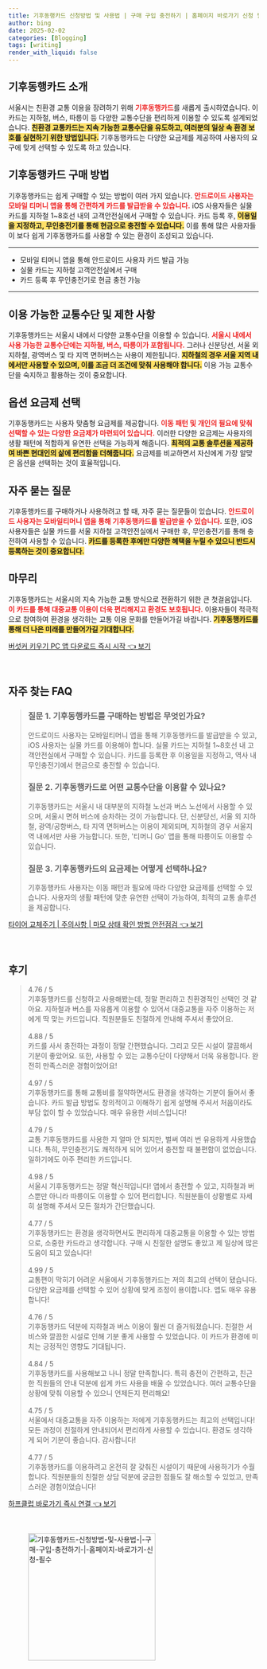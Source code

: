 ```yaml
---
title: 기후동행카드 신청방법 및 사용법 | 구매 구입 충전하기 | 홈페이지 바로가기 신청 필수
author: bing
date: 2025-02-02
categories: [Blogging]
tags: [writing]
render_with_liquid: false
---
```



<h2 id='기후동행카드 소개'>기후동행카드 소개</h2>

<p>서울시는 친환경 교통 이용을 장려하기 위해 <b><span style="color: #ee2323;">기후동행카드</span></b>를 새롭게 출시하였습니다. 이 카드는 지하철, 버스, 따릉이 등 다양한 교통수단을 편리하게 이용할 수 있도록 설계되었습니다. <b><span style="background-color: #ffe066;">친환경 교통카드는 지속 가능한 교통수단을 유도하고, 여러분의 일상 속 환경 보호를 실현하기 위한 방법입니다.</span></b> 기후동행카드는 다양한 요금제를 제공하여 사용자의 요구에 맞게 선택할 수 있도록 하고 있습니다.</p>

<h2 id='기후동행카드 구매 방법'>기후동행카드 구매 방법</h2>

<p>기후동행카드는 쉽게 구매할 수 있는 방법이 여러 가지 있습니다. <b><span style="color: #ee2323;">안드로이드 사용자는 모바일 티머니 앱을 통해 간편하게 카드를 발급받을 수 있습니다.</span></b> iOS 사용자들은 실물 카드를 지하철 1~8호선 내의 고객안전실에서 구매할 수 있습니다. 카드 등록 후, <b><span style="background-color: #ffe066;">이용일을 지정하고, 무인충전기를 통해 현금으로 충전할 수 있습니다.</span></b> 이를 통해 많은 사용자들이 보다 쉽게 기후동행카드를 사용할 수 있는 환경이 조성되고 있습니다.</p>

<hr />

<ul>
    <li>모바일 티머니 앱을 통해 안드로이드 사용자 카드 발급 가능</li>
    <li>실물 카드는 지하철 고객안전실에서 구매</li>
    <li>카드 등록 후 무인충전기로 현금 충전 가능</li>
</ul>

<hr />

<h2 id='이용 가능한 교통수단 및 제한 사항'>이용 가능한 교통수단 및 제한 사항</h2>

<p>기후동행카드는 서울시 내에서 다양한 교통수단을 이용할 수 있습니다. <b><span style="color: #ee2323;">서울시 내에서 사용 가능한 교통수단에는 지하철, 버스, 따릉이가 포함됩니다.</span></b> 그러나 신분당선, 서울 외 지하철, 광역버스 및 타 지역 면허버스는 사용이 제한됩니다. <b><span style="background-color: #ffe066;">지하철의 경우 서울 지역 내에서만 사용할 수 있으며, 이를 조금 더 조건에 맞춰 사용해야 합니다.</span></b> 이용 가능 교통수단을 숙지하고 활용하는 것이 중요합니다.</p>

<h2 id='옵션 요금제 선택'>옵션 요금제 선택</h2>

<p>기후동행카드는 사용자 맞춤형 요금제를 제공합니다. <b><span style="color: #ee2323;">이동 패턴 및 개인의 필요에 맞춰 선택할 수 있는 다양한 요금제가 마련되어 있습니다.</span></b> 이러한 다양한 요금제는 사용자의 생활 패턴에 적합하게 유연한 선택을 가능하게 해줍니다. <b><span style="background-color: #ffe066;">최적의 교통 솔루션을 제공하여 바쁜 현대인의 삶에 편리함을 더해줍니다.</span></b> 요금제를 비교하면서 자신에게 가장 알맞은 옵션을 선택하는 것이 효율적입니다.</p>

<h2 id='자주 묻는 질문'>자주 묻는 질문</h2>

<p>기후동행카드를 구매하거나 사용하려고 할 때, 자주 묻는 질문들이 있습니다. <b><span style="color: #ee2323;">안드로이드 사용자는 모바일티머니 앱을 통해 기후동행카드를 발급받을 수 있습니다.</span></b> 또한, iOS 사용자들은 실물 카드를 서울 지하철 고객안전실에서 구매한 후, 무인충전기를 통해 충전하여 사용할 수 있습니다. <b><span style="background-color: #ffe066;">카드를 등록한 후에만 다양한 혜택을 누릴 수 있으니 반드시 등록하는 것이 중요합니다.</span></b></p>

<h2 id='마무리'>마무리</h2>

<p>기후동행카드는 서울시의 지속 가능한 교통 방식으로 전환하기 위한 큰 첫걸음입니다. <b><span style="color: #ee2323;">이 카드를 통해 대중교통 이용이 더욱 편리해지고 환경도 보호됩니다.</span></b> 이용자들이 적극적으로 참여하여 환경을 생각하는 교통 이용 문화를 만들어가길 바랍니다. <b><span style="background-color: #ffe066;">기후동행카드를 통해 더 나은 미래를 만들어가길 기대합니다.</span></b></p>


<p><a class="click-button" title="버섯커 키우기 PC 앱 다운로드 즉시 시작" href="https://purplelist.github.io/posts/%EB%B2%84%EC%84%AF%EC%BB%A4-%ED%82%A4%EC%9A%B0%EA%B8%B0-PC-%EC%95%B1-%EB%8B%A4%EC%9A%B4%EB%A1%9C%EB%93%9C-%EC%A6%89%EC%8B%9C-%EC%8B%9C%EC%9E%91/" rel="dofollow">버섯커 키우기 PC 앱 다운로드 즉시 시작 👈 보기</a></p><br>
<h2 id='자주_찾는_FAQ'>자주 찾는 FAQ</h2>
<div itemscope="" itemtype="https://schema.org/FAQPage">
<blockquote>
<div itemscope="" itemprop="mainEntity" itemtype="https://schema.org/Question">
<h3 itemprop="name">질문 1. 기후동행카드를 구매하는 방법은 무엇인가요?</h3>
<div itemscope="" itemprop="acceptedAnswer" itemtype="https://schema.org/Answer">
<span itemprop="text">
<p>안드로이드 사용자는 모바일티머니 앱을 통해 기후동행카드를 발급받을 수 있고, iOS 사용자는 실물 카드를 이용해야 합니다. 실물 카드는 지하철 1~8호선 내 고객안전실에서 구매할 수 있습니다. 카드를 등록한 후 이용일을 지정하고, 역사 내 무인충전기에서 현금으로 충전할 수 있습니다.</p>
</span>
</div>
</div>
<div itemscope="" itemprop="mainEntity" itemtype="https://schema.org/Question">
<h3 itemprop="name">질문 2. 기후동행카드로 어떤 교통수단을 이용할 수 있나요?</h3>
<div itemscope="" itemprop="acceptedAnswer" itemtype="https://schema.org/Answer">
<span itemprop="text">
<p>기후동행카드는 서울시 내 대부분의 지하철 노선과 버스 노선에서 사용할 수 있으며, 서울시 면허 버스에 승차하는 것이 가능합니다. 단, 신분당선, 서울 외 지하철, 광역/공항버스, 타 지역 면허버스는 이용이 제외되며, 지하철의 경우 서울지역 내에서만 사용 가능합니다. 또한, '티머니 Go' 앱을 통해 따릉이도 이용할 수 있습니다.</p>
</span>
</div>
</div>
<div itemscope="" itemprop="mainEntity" itemtype="https://schema.org/Question">
<h3 itemprop="name">질문 3. 기후동행카드의 요금제는 어떻게 선택하나요?</h3>
<div itemscope="" itemprop="acceptedAnswer" itemtype="https://schema.org/Answer">
<span itemprop="text">
<p>기후동행카드 사용자는 이동 패턴과 필요에 따라 다양한 요금제를 선택할 수 있습니다. 사용자의 생활 패턴에 맞춘 유연한 선택이 가능하여, 최적의 교통 솔루션을 제공합니다.</p>
</span>
</div>
</div>
</blockquote>
</div>
<p><a class="click-button" title="타이어 교체주기 | 주의사항 | 마모 상태 확인 방법 안전점검" href="https://purplelist.github.io/posts/%ED%83%80%EC%9D%B4%EC%96%B4-%EA%B5%90%EC%B2%B4%EC%A3%BC%EA%B8%B0-%EC%A3%BC%EC%9D%98%EC%82%AC%ED%95%AD-%EB%A7%88%EB%AA%A8-%EC%83%81%ED%83%9C-%ED%99%95%EC%9D%B8-%EB%B0%A9%EB%B2%95-%EC%95%88%EC%A0%84%EC%A0%90%EA%B2%80/" rel="dofollow">타이어 교체주기 | 주의사항 | 마모 상태 확인 방법 안전점검 👈 보기</a></p><br>
<h2 id='후기'>후기</h2>
<div itemscope itemtype="https://schema.org/Product">
  <blockquote>
  <div itemprop="review" itemscope itemtype="https://schema.org/Review">
      <div itemprop="reviewRating" itemscope itemtype="https://schema.org/Rating"> <span itemprop="ratingValue">4.76</span> / <span itemprop="bestRating">5</span> </div>
      <span itemprop="reviewBody">기후동행카드를 신청하고 사용해봤는데, 정말 편리하고 친환경적인 선택인 것 같아요. 지하철과 버스를 자유롭게 이용할 수 있어서 대중교통을 자주 이용하는 저에게 딱 맞는 카드입니다. 직원분들도 친절하게 안내해 주셔서 좋았어요.</span>
  </div>
  <br>
  <div itemprop="review" itemscope itemtype="https://schema.org/Review">
      <div itemprop="reviewRating" itemscope itemtype="https://schema.org/Rating"> <span itemprop="ratingValue">4.88</span> / <span itemprop="bestRating">5</span> </div>
      <span itemprop="reviewBody">카드를 사서 충전하는 과정이 정말 간편했습니다. 그리고 모든 시설이 깔끔해서 기분이 좋았어요. 또한, 사용할 수 있는 교통수단이 다양해서 더욱 유용합니다. 완전히 만족스러운 경험이었어요!</span>
  </div>
  <br>
  <div itemprop="review" itemscope itemtype="https://schema.org/Review">
      <div itemprop="reviewRating" itemscope itemtype="https://schema.org/Rating"> <span itemprop="ratingValue">4.97</span> / <span itemprop="bestRating">5</span> </div>
      <span itemprop="reviewBody">기후동행카드를 통해 교통비를 절약하면서도 환경을 생각하는 기분이 들어서 좋습니다. 카드 발급 방법도 창의적이고 이해하기 쉽게 설명해 주셔서 처음이라도 부담 없이 할 수 있었습니다. 매우 유용한 서비스입니다!</span>
  </div>
  <br>
  <div itemprop="review" itemscope itemtype="https://schema.org/Review">
      <div itemprop="reviewRating" itemscope itemtype="https://schema.org/Rating"> <span itemprop="ratingValue">4.79</span> / <span itemprop="bestRating">5</span> </div>
      <span itemprop="reviewBody">교통 기후동행카드를 사용한 지 얼마 안 되지만, 벌써 여러 번 유용하게 사용했습니다. 특히, 무인충전기도 쾌적하게 되어 있어서 충전할 때 불편함이 없었습니다. 일하기에도 아주 편리한 카드입니다.</span>
  </div>
  <br>
  <div itemprop="review" itemscope itemtype="https://schema.org/Review">
      <div itemprop="reviewRating" itemscope itemtype="https://schema.org/Rating"> <span itemprop="ratingValue">4.98</span> / <span itemprop="bestRating">5</span> </div>
      <span itemprop="reviewBody">서울시 기후동행카드는 정말 혁신적입니다! 앱에서 충전할 수 있고, 지하철과 버스뿐만 아니라 따릉이도 이용할 수 있어 편리합니다. 직원분들이 상황별로 자세히 설명해 주셔서 모든 절차가 간단했습니다.</span>
  </div>
  <br>
  <div itemprop="review" itemscope itemtype="https://schema.org/Review">
      <div itemprop="reviewRating" itemscope itemtype="https://schema.org/Rating"> <span itemprop="ratingValue">4.77</span> / <span itemprop="bestRating">5</span> </div>
      <span itemprop="reviewBody">기후동행카드는 환경을 생각하면서도 편리하게 대중교통을 이용할 수 있는 방법으로, 소중한 카드라고 생각합니다. 구매 시 친절한 설명도 좋았고 제 일상에 많은 도움이 되고 있습니다!</span>
  </div>
  <br>
  <div itemprop="review" itemscope itemtype="https://schema.org/Review">
      <div itemprop="reviewRating" itemscope itemtype="https://schema.org/Rating"> <span itemprop="ratingValue">4.99</span> / <span itemprop="bestRating">5</span> </div>
      <span itemprop="reviewBody">교통편이 막히기 어려운 서울에서 기후동행카드는 저의 최고의 선택이 됐습니다. 다양한 요금제를 선택할 수 있어 상황에 맞게 조정이 용이합니다. 앱도 매우 유용합니다!</span>
  </div>
  <br>
  <div itemprop="review" itemscope itemtype="https://schema.org/Review">
      <div itemprop="reviewRating" itemscope itemtype="https://schema.org/Rating"> <span itemprop="ratingValue">4.76</span> / <span itemprop="bestRating">5</span> </div>
      <span itemprop="reviewBody">기후동행카드 덕분에 지하철과 버스 이용이 훨씬 더 즐거워졌습니다. 친절한 서비스와 깔끔한 시설로 인해 기분 좋게 사용할 수 있었습니다. 이 카드가 환경에 미치는 긍정적인 영향도 기대됩니다.</span>
  </div>
  <br>
  <div itemprop="review" itemscope itemtype="https://schema.org/Review">
      <div itemprop="reviewRating" itemscope itemtype="https://schema.org/Rating"> <span itemprop="ratingValue">4.84</span> / <span itemprop="bestRating">5</span> </div>
      <span itemprop="reviewBody">기후동행카드를 사용해보고 나니 정말 만족합니다. 특히 충전이 간편하고, 친근한 직원들의 안내 덕분에 쉽게 카드 사용을 배울 수 있었습니다. 여러 교통수단을 상황에 맞춰 이용할 수 있으니 언제든지 편리해요!</span>
  </div>
  <br>
  <div itemprop="review" itemscope itemtype="https://schema.org/Review">
      <div itemprop="reviewRating" itemscope itemtype="https://schema.org/Rating"> <span itemprop="ratingValue">4.75</span> / <span itemprop="bestRating">5</span> </div>
      <span itemprop="reviewBody">서울에서 대중교통을 자주 이용하는 저에게 기후동행카드는 최고의 선택입니다! 모든 과정이 친절하게 안내되어서 편리하게 사용할 수 있습니다. 환경도 생각하게 되어 기분이 좋습니다. 감사합니다!</span>
  </div>
  <br>
  <div itemprop="review" itemscope itemtype="https://schema.org/Review">
      <div itemprop="reviewRating" itemscope itemtype="https://schema.org/Rating"> <span itemprop="ratingValue">4.77</span> / <span itemprop="bestRating">5</span> </div>
      <span itemprop="reviewBody">기후동행카드를 이용하려고 온전히 잘 갖춰진 시설이기 때문에 사용하기가 수월합니다. 직원분들의 친절한 상담 덕분에 궁금한 점들도 잘 해소할 수 있었고, 만족스러운 경험이었습니다!</span>
  </div>
  </blockquote>
</div>
<p><a class="click-button" title="하프클럽 바로가기 즉시 연결" href="https://purplelist.github.io/posts/%ED%95%98%ED%94%84%ED%81%B4%EB%9F%BD-%EB%B0%94%EB%A1%9C%EA%B0%80%EA%B8%B0-%EC%A6%89%EC%8B%9C-%EC%97%B0%EA%B2%B0/" rel="dofollow">하프클럽 바로가기 즉시 연결 👈 보기</a></p><br>
<figure class="image"><img src="https://purplelist.github.io/assets/img/thumbnail/기후동행카드-신청방법-및-사용법-|-구매-구입-충전하기-|-홈페이지-바로가기-신청-필수.webp" alt="기후동행카드-신청방법-및-사용법-|-구매-구입-충전하기-|-홈페이지-바로가기-신청-필수" width="256" height="256"></figure>